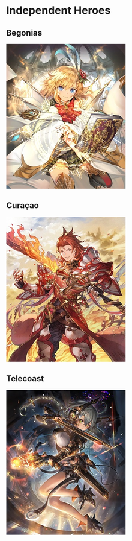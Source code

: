 <!-- TITLE: Independent -->
<!-- SUBTITLE: A quick summary of Independent -->

# Independent Heroes
## Begonias
![Telecoast](/uploads/sycamour-independent/telecoast.jpg "Telecoast")

## Curaçao
![Curacao](/uploads/sycamour-independent/curacao.jpg "Curacao")

## Telecoast
![Begonias](/uploads/sycamour-independent/begonias.jpg "Begonias")
